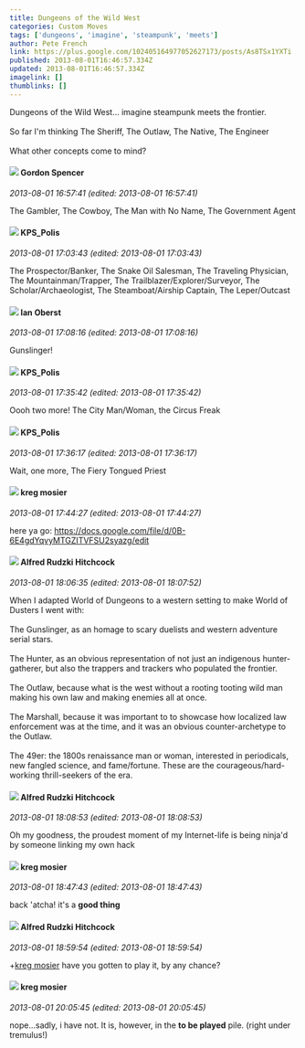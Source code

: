 ```yaml
---
title: Dungeons of the Wild West
categories: Custom Moves
tags: ['dungeons', 'imagine', 'steampunk', 'meets']
author: Pete French
link: https://plus.google.com/102405164977052627173/posts/As8TSx1YXTi
published: 2013-08-01T16:46:57.334Z
updated: 2013-08-01T16:46:57.334Z
imagelink: []
thumblinks: []
---
```


Dungeons of the Wild West... imagine steampunk meets the frontier.<br /><br />So far I&#39;m thinking The Sheriff, The Outlaw, The Native, The Engineer<br /><br />What other concepts come to mind?
<div id='comment z12yxncigxbci3z1u23svhhogmzidxwub'>
  <h4><img src='{{site.baseurl}}//images/avatars/107560837065764678288_photo.jpg'> Gordon Spencer</h4>
      <p><cite>2013-08-01 16:57:41 (edited: 2013-08-01 16:57:41)</cite></p>
        <p>The Gambler, The Cowboy, The Man with No Name, The Government Agent</p>
</div>
        

<div id='comment z12yxncigxbci3z1u23svhhogmzidxwub'>
  <h4><img src='{{site.baseurl}}//images/avatars/115988632516121496635_photo.jpg'> KPS_Polis</h4>
      <p><cite>2013-08-01 17:03:43 (edited: 2013-08-01 17:03:43)</cite></p>
        <p>The Prospector/Banker, The Snake Oil Salesman, The Traveling Physician, The Mountainman/Trapper, The Trailblazer/Explorer/Surveyor, The Scholar/Archaeologist, The Steamboat/Airship Captain, The Leper/Outcast</p>
</div>
        

<div id='comment z12yxncigxbci3z1u23svhhogmzidxwub'>
  <h4><img src='{{site.baseurl}}//images/avatars/106871249969130924144_photo.jpg'> Ian Oberst</h4>
      <p><cite>2013-08-01 17:08:16 (edited: 2013-08-01 17:08:16)</cite></p>
        <p>Gunslinger!</p>
</div>
        

<div id='comment z12yxncigxbci3z1u23svhhogmzidxwub'>
  <h4><img src='{{site.baseurl}}//images/avatars/115988632516121496635_photo.jpg'> KPS_Polis</h4>
      <p><cite>2013-08-01 17:35:42 (edited: 2013-08-01 17:35:42)</cite></p>
        <p>Oooh two more! The City Man/Woman, the Circus Freak</p>
</div>
        

<div id='comment z12yxncigxbci3z1u23svhhogmzidxwub'>
  <h4><img src='{{site.baseurl}}//images/avatars/115988632516121496635_photo.jpg'> KPS_Polis</h4>
      <p><cite>2013-08-01 17:36:17 (edited: 2013-08-01 17:36:17)</cite></p>
        <p>Wait, one more, The Fiery Tongued Priest</p>
</div>
        

<div id='comment z12yxncigxbci3z1u23svhhogmzidxwub'>
  <h4><img src='{{site.baseurl}}//images/avatars/117488642469021140204_photo.jpg'> kreg mosier</h4>
      <p><cite>2013-08-01 17:44:27 (edited: 2013-08-01 17:44:27)</cite></p>
        <p>here ya go: <a href="https://docs.google.com/file/d/0B-6E4gdYqvyMTGZITVFSU2syazg/edit" class="ot-anchor">https://docs.google.com/file/d/0B-6E4gdYqvyMTGZITVFSU2syazg/edit</a></p>
</div>
        

<div id='comment z12yxncigxbci3z1u23svhhogmzidxwub'>
  <h4><img src='{{site.baseurl}}//images/avatars/100812462809734403456_photo.jpg'> Alfred Rudzki Hitchcock</h4>
      <p><cite>2013-08-01 18:06:35 (edited: 2013-08-01 18:07:52)</cite></p>
        <p>When I adapted World of Dungeons to a western setting to make World of Dusters I went with:<br /><br />The Gunslinger, as an homage to scary duelists and western adventure serial stars.<br /><br />The Hunter, as an obvious representation of not just an indigenous hunter-gatherer, but also the trappers and trackers who populated the frontier.<br /><br />The Outlaw, because what is the west without a rooting tooting wild man making his own law and making enemies all at once.<br /><br />The Marshall, because it was important to to showcase how localized law enforcement was at the time, and it was an obvious counter-archetype to the Outlaw.<br /><br />The 49er: the 1800s renaissance man or woman, interested in periodicals, new fangled science, and fame/fortune. These are the courageous/hard-working thrill-seekers of the era.</p>
</div>
        

<div id='comment z12yxncigxbci3z1u23svhhogmzidxwub'>
  <h4><img src='{{site.baseurl}}//images/avatars/100812462809734403456_photo.jpg'> Alfred Rudzki Hitchcock</h4>
      <p><cite>2013-08-01 18:08:53 (edited: 2013-08-01 18:08:53)</cite></p>
        <p>Oh my goodness, the proudest moment of my Internet-life is being ninja&#39;d by someone linking my own hack</p>
</div>
        

<div id='comment z12yxncigxbci3z1u23svhhogmzidxwub'>
  <h4><img src='{{site.baseurl}}//images/avatars/117488642469021140204_photo.jpg'> kreg mosier</h4>
      <p><cite>2013-08-01 18:47:43 (edited: 2013-08-01 18:47:43)</cite></p>
        <p>back &#39;atcha! it&#39;s a <b>good thing</b></p>
</div>
        

<div id='comment z12yxncigxbci3z1u23svhhogmzidxwub'>
  <h4><img src='{{site.baseurl}}//images/avatars/100812462809734403456_photo.jpg'> Alfred Rudzki Hitchcock</h4>
      <p><cite>2013-08-01 18:59:54 (edited: 2013-08-01 18:59:54)</cite></p>
        <p><span class="proflinkWrapper"><span class="proflinkPrefix">+</span><a class="proflink" href="https://plus.google.com/117488642469021140204" oid="117488642469021140204">kreg mosier</a></span> have you gotten to play it, by any chance?</p>
</div>
        

<div id='comment z12yxncigxbci3z1u23svhhogmzidxwub'>
  <h4><img src='{{site.baseurl}}//images/avatars/117488642469021140204_photo.jpg'> kreg mosier</h4>
      <p><cite>2013-08-01 20:05:45 (edited: 2013-08-01 20:05:45)</cite></p>
        <p>nope...sadly, i have not. It is, however, in the <b>to be played</b> pile. (right under tremulus!)</p>
</div>
        